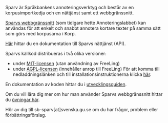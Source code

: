 Sparv är Språkbankens annoteringsverktyg och består
av en korpusimportkedja och en nättjänst samt ett webbgränssnitt.

[Sparvs webbgränssnitt](https://spraakbanken.gu.se/sparv/)
(som tidigare hette Annoteringslabbet) kan användas för att
enkelt och snabbt annotera kortare texter på samma sätt som
görs med korpusarna i Korp.

[Här](https://spraakbanken.gu.se/swe/forskning/infrastruktur/sparv/nättjänst)
hittar du en dokumentation till Sparvs nättjänst (API).

Sparvs källkod distribueras i två olika versioner:
* under [MIT-licensen](https://opensource.org/licenses/MIT) (utan användning av FreeLing)
* under [AGPL-licensen](http://www.gnu.org/licenses/agpl.html) (innehåller anrop till FreeLing)
För att komma till nedladdningslänken och till installationsinstruktionerna klicka
[här](https://spraakbanken.gu.se/swe/forskning/infrastruktur/sparv/distribution).

En dokumentation av koden hittar du i
[utvecklingsguiden](https://spraakbanken.gu.se/swe/forskning/infrastruktur/sparv/utvecklingsguides).

Om du vill lära dig mer om hur man använder Sparvs webbgränssnitt hittar du
[övningar här](https://spraakbanken.gu.se/sites/spraakbanken.gu.se/files/sparvovningar_hw2016_0.pdf).


Hör av dig till sb-sparv[at]svenska.gu.se om du har frågor, problem eller förbättringsförslag.

